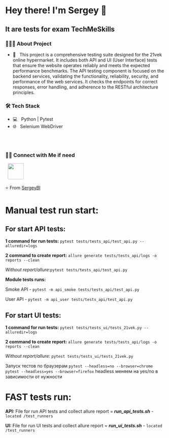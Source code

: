 <h1> Hey there! I'm Sergey 👋 </h1>
<h2> It are tests for exam TechMeSkills </h2>

<h3> 👨🏻‍💻 About Project </h3>

- 🔭 &nbsp; This project is a comprehensive testing suite designed for the 21vek online hypermarket. It includes both API
  and UI (User Interface) tests that ensure the website operates reliably and meets the expected performance benchmarks.
  The API testing component is focused on the backend services, validating the functionality, reliability, security, and
  performance of the web services. It checks the endpoints for correct responses, error handling, and adherence to the
  RESTful architecture principles.

<h3>🛠 Tech Stack</h3>

- 💻 &nbsp; Python | Pytest
- 🌐 &nbsp; Selenium WebDriver

<br>


</br>



<h3> 🤝🏻 Connect with Me if need</h3>

<p align="left">
&nbsp; <a href="mailto:blotskiy.sergey@gmail.com" target="_blank" rel="noopener noreferrer"><img src="https://img.icons8.com/plasticine/100/000000/gmail.png"  width="50" /></a>
</p>

⭐️ From [SergeyBl](https://github.com/Sergey-Bl)

# **Manual test run start:**

## **For start API tests:**

**1 command for run tests:** `pytest tests/tests_api/test_api.py --alluredir=logs`

**2 command to create report:** `allure generate tests/tests_api/logs -o reports --clean`

_Without report/allure_:`pytest tests/tests_api/test_api.py`

**Module tests runs:**

Smoke API - `pytest -m api_smoke tests/tests_api/test_api.py`

User API - `pytest -m api_user tests/tests_api/test_api.py`

## **For start UI tests:**

**1 command for run tests:** `pytest tests/tests_ui/tests_21vek.py --alluredir=logs`

**2 command to create report:** `allure generate tests/tests_api/logs -o reports --clean`

_Without report/allure:_
`pytest tests/tests_ui/tests_21vek.py`

Запуск тестов по браузерам
`pytest --headless=no --browser=chrome`
`pytest --headless=yes --browser=firefox`
headless меняем на yes/no в зависимости от нужности

# **FAST tests run:**

**API:** File for run API tests and collect allure report = **_run_api_tests.sh_** - `located /test_runners`

**UI:** File for run UI tests and collect allure report = **_run_ui_tests.sh_** - `located /test_runners`
